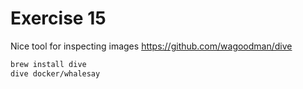 # Exercise 15

Nice tool for inspecting images https://github.com/wagoodman/dive

```bash
brew install dive
dive docker/whalesay
```